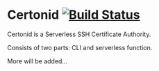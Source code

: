 # Certonid [![Build Status](https://travis-ci.com/le0pard/certonid.svg?branch=master)](https://travis-ci.com/le0pard/certonid)

Certonid is a Serverless SSH Certificate Authority.

Сonsists of two parts: CLI and serverless function.

More will be added...
